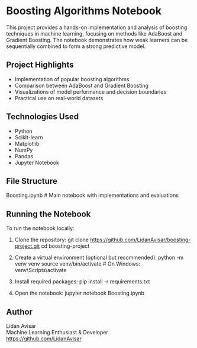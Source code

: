 # Boosting Algorithms Notebook

This project provides a hands-on implementation and analysis of boosting techniques in machine learning, focusing on methods like AdaBoost and Gradient Boosting. The notebook demonstrates how weak learners can be sequentially combined to form a strong predictive model.

## Project Highlights

- Implementation of popular boosting algorithms
- Comparison between AdaBoost and Gradient Boosting
- Visualizations of model performance and decision boundaries
- Practical use on real-world datasets

## Technologies Used

- Python
- Scikit-learn
- Matplotlib
- NumPy
- Pandas
- Jupyter Notebook

## File Structure

Boosting.ipynb        # Main notebook with implementations and evaluations

## Running the Notebook

To run the notebook locally:

1. Clone the repository:
   git clone https://github.com/LidanAvisar/boosting-project.git
   cd boosting-project

2. Create a virtual environment (optional but recommended):
   python -m venv venv
   source venv/bin/activate  # On Windows: venv\Scripts\activate

3. Install required packages:
   pip install -r requirements.txt

4. Open the notebook:
   jupyter notebook Boosting.ipynb

## Author

Lidan Avisar  
Machine Learning Enthusiast & Developer  
https://github.com/LidanAvisar
